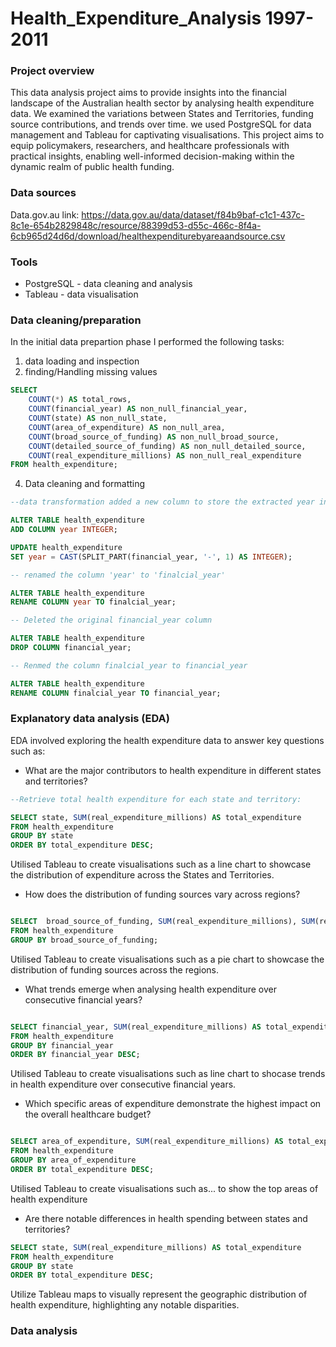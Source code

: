 # Health_Expenditure_Analysis 1997-2011


### Project overview
This data analysis project aims to provide insights into the financial landscape of the Australian health sector by analysing health expenditure data. We examined the variations between States and Territories, funding source contributions, and trends over time. we used PostgreSQL for data management and Tableau for captivating visualisations. This project aims to  equip policymakers, researchers, and healthcare professionals with practical insights, enabling well-informed decision-making within the dynamic realm of public health funding.

### Data sources
Data.gov.au link: https://data.gov.au/data/dataset/f84b9baf-c1c1-437c-8c1e-654b2829848c/resource/88399d53-d55c-466c-8f4a-6cb965d24d6d/download/healthexpenditurebyareaandsource.csv

### Tools
- PostgreSQL - data cleaning and analysis
- Tableau - data visualisation

### Data cleaning/preparation
In the initial data prepartion phase I performed the following tasks:
1. data loading and inspection
2. finding/Handling missing values
```Sql
SELECT
    COUNT(*) AS total_rows,
    COUNT(financial_year) AS non_null_financial_year,
    COUNT(state) AS non_null_state,
    COUNT(area_of_expenditure) AS non_null_area,
    COUNT(broad_source_of_funding) AS non_null_broad_source,
    COUNT(detailed_source_of_funding) AS non_null_detailed_source,
    COUNT(real_expenditure_millions) AS non_null_real_expenditure
FROM health_expenditure;
```
4. Data cleaning and formatting

```Sql
--data transformation added a new column to store the extracted year information

ALTER TABLE health_expenditure
ADD COLUMN year INTEGER;

UPDATE health_expenditure
SET year = CAST(SPLIT_PART(financial_year, '-', 1) AS INTEGER);

-- renamed the column 'year' to 'finalcial_year'

ALTER TABLE health_expenditure
RENAME COLUMN year TO finalcial_year;

-- Deleted the original financial_year column

ALTER TABLE health_expenditure
DROP COLUMN financial_year;

-- Renmed the column finalcial_year to financial_year

ALTER TABLE health_expenditure
RENAME COLUMN finalcial_year TO financial_year;
```

### Explanatory data analysis (EDA)
EDA involved exploring the health expenditure data to answer key questions such as:
- What are the major contributors to health expenditure in different states and territories?
```Sql
--Retrieve total health expenditure for each state and territory:

SELECT state, SUM(real_expenditure_millions) AS total_expenditure
FROM health_expenditure
GROUP BY state
ORDER BY total_expenditure DESC;
```
Utilised Tableau to create visualisations such as a line chart to showcase the distribution of expenditure across the States and Territories.

- How does the distribution of funding sources vary across regions?
```Sql

SELECT  broad_source_of_funding, SUM(real_expenditure_millions), SUM(real_expenditure_millions) * 100.0 / SUM(SUM(real_expenditure_millions)) OVER() AS percentage
FROM health_expenditure
GROUP BY broad_source_of_funding;
```
Utilised Tableau to create visualisations such as a pie chart to showcase the distribution of funding sources across the regions.

- What trends emerge when analysing health expenditure over consecutive financial years?
```Sql

SELECT financial_year, SUM(real_expenditure_millions) AS total_expenditure
FROM health_expenditure
GROUP BY financial_year
ORDER BY financial_year DESC;
```
Utilised Tableau to create visualisations such as line chart to shocase  trends in health expenditure over consecutive financial years.

- Which specific areas of expenditure demonstrate the highest impact on the overall healthcare budget?
```Sql

SELECT area_of_expenditure, SUM(real_expenditure_millions) AS total_expenditure
FROM health_expenditure
GROUP BY area_of_expenditure
ORDER BY total_expenditure DESC;
```

Utilised Tableau to create visualisations such as... to show the top areas of health expenditure 
  
- Are there notable differences in health spending between states and territories?
```Sql
SELECT state, SUM(real_expenditure_millions) AS total_expenditure
FROM health_expenditure
GROUP BY state
ORDER BY total_expenditure DESC;
```
Utilize Tableau maps to visually represent the geographic distribution of health expenditure, highlighting any notable disparities.

### Data analysis

